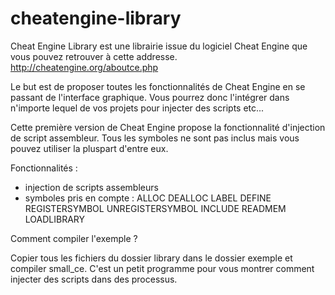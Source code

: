 cheatengine-library
===================

Cheat Engine Library est une librairie issue du logiciel Cheat Engine que vous pouvez retrouver à cette addresse. http://cheatengine.org/aboutce.php

Le but est de proposer toutes les fonctionnalités de Cheat Engine en se passant de l'interface graphique. Vous pourrez donc l'intégrer dans n'importe lequel de vos projets pour injecter des scripts etc...

Cette première version de Cheat Engine propose la fonctionnalité d'injection de script assembleur.
Tous les symboles ne sont pas inclus mais vous pouvez utiliser la pluspart d'entre eux.

Fonctionnalités :
- injection de scripts assembleurs
- symboles pris en compte : 
    ALLOC
    DEALLOC
    LABEL
    DEFINE
    REGISTERSYMBOL
    UNREGISTERSYMBOL
    INCLUDE
    READMEM
    LOADLIBRARY

Comment compiler l'exemple ?

Copier tous les fichiers du dossier library dans le dossier exemple et compiler small_ce. C'est un petit programme pour vous montrer comment injecter des scripts dans des processus.

